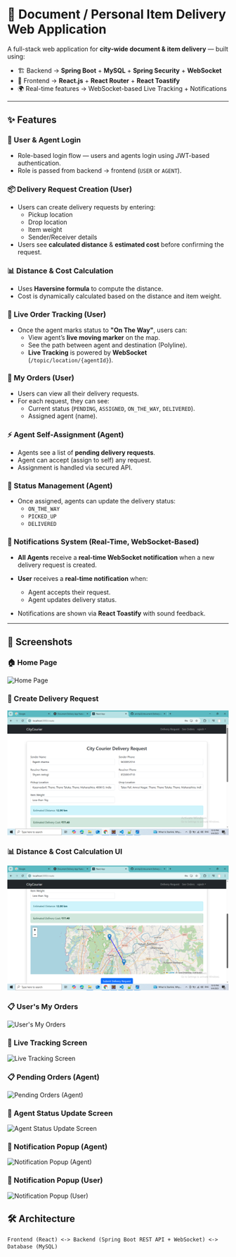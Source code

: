 # 🚀 Document / Personal Item Delivery Web Application

A full-stack web application for **city-wide document & item delivery** — built using:

- 🏗️ Backend → **Spring Boot** + **MySQL** + **Spring Security** + **WebSocket**
- 🎨 Frontend → **React.js** + **React Router** + **React Toastify**
- 🌍 Real-time features → WebSocket-based Live Tracking + Notifications

---

## ✨ Features

### 👤 User & Agent Login

- Role-based login flow — users and agents login using JWT-based authentication.
- Role is passed from backend → frontend (`USER` or `AGENT`).

### 📦 Delivery Request Creation (User)

- Users can create delivery requests by entering:
  - Pickup location
  - Drop location
  - Item weight
  - Sender/Receiver details
- Users see **calculated distance** & **estimated cost** before confirming the request.

### 📊 Distance & Cost Calculation

- Uses **Haversine formula** to compute the distance.
- Cost is dynamically calculated based on the distance and item weight.

### 🚀 Live Order Tracking (User)

- Once the agent marks status to **"On The Way"**, users can:
  - View agent’s **live moving marker** on the map.
  - See the path between agent and destination (Polyline).
  - **Live Tracking** is powered by **WebSocket** (`/topic/location/{agentId}`).

### 📝 My Orders (User)

- Users can view all their delivery requests.
- For each request, they can see:
  - Current status (`PENDING`, `ASSIGNED`, `ON_THE_WAY`, `DELIVERED`).
  - Assigned agent (name).

### ⚡ Agent Self-Assignment (Agent)

- Agents see a list of **pending delivery requests**.
- Agent can accept (assign to self) any request.
- Assignment is handled via secured API.

### 🚦 Status Management (Agent)

- Once assigned, agents can update the delivery status:
  - `ON_THE_WAY`
  - `PICKED_UP`
  - `DELIVERED`

### 🔔 Notifications System (Real-Time, WebSocket-Based)

- **All Agents** receive a **real-time WebSocket notification** when a new delivery request is created.
- **User** receives a **real-time notification** when:
  - Agent accepts their request.
  - Agent updates delivery status.

- Notifications are shown via **React Toastify** with sound feedback.

---

## 📸 Screenshots

### 🏠 Home Page
![Home Page](screenshots/home_page.png)

### 📝 Create Delivery Request
![Create Delivery Request](screenshots/create_delivery_request.png)

### 📊 Distance & Cost Calculation UI
![Distance & Cost Calculation](screenshots/distance_cost_calculation.png)

### 📋 User's My Orders
![User's My Orders](screenshots/user_my_orders.png)

### 📍 Live Tracking Screen
![Live Tracking Screen](screenshots/live_tracking.png)

### 📋 Pending Orders (Agent)
![Pending Orders (Agent)](screenshots/agent_pending_orders.png)

### 🚦 Agent Status Update Screen
![Agent Status Update Screen](screenshots/agent_status_update.png)

### 🔔 Notification Popup (Agent)
![Notification Popup (Agent)](screenshots/agent_notification.png)

### 🔔 Notification Popup (User)
![Notification Popup (User)](screenshots/user_notification.png)

## 🛠️ Architecture

```plaintext
Frontend (React) <-> Backend (Spring Boot REST API + WebSocket) <-> Database (MySQL)

